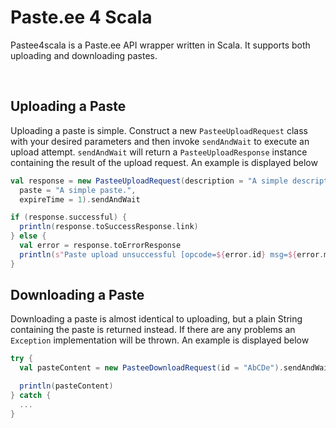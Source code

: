 Paste.ee 4 Scala
===
Pastee4scala is a Paste.ee API wrapper written in Scala. It supports both uploading and downloading pastes.

<br>

Uploading a Paste
-------
Uploading a paste is simple. Construct a new ```PasteeUploadRequest``` class with your desired parameters and then invoke `sendAndWait` to execute an upload attempt. ```sendAndWait``` will return a ```PasteeUploadResponse``` instance containing the result of the upload request. An example is displayed below

```scala
val response = new PasteeUploadRequest(description = "A simple description.",
  paste = "A simple paste.",
  expireTime = 1).sendAndWait

if (response.successful) {
  println(response.toSuccessResponse.link)
} else {
  val error = response.toErrorResponse
  println(s"Paste upload unsuccessful [opcode=${error.id} msg=${error.msg}]")
}
```

Downloading a Paste
-------
Downloading a paste is almost identical to uploading, but a plain String containing the paste is returned instead. If there are any problems an ```Exception``` implementation will be thrown. An example is displayed below

```scala
try {
  val pasteContent = new PasteeDownloadRequest(id = "AbCDe").sendAndWait

  println(pasteContent)
} catch {
  ...
}
```

